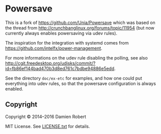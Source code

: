 # Powersave

This is a fork of <https://github.com/Unia/Powersave> which was based on the
thread from <http://crunchbanglinux.org/forums/topic/11954> (but now
currently always enables powersaving via udev rules).

The inspiration for the integration with systemd comes from
<https://github.com/intelfx/power-management>.

For more informations on the udev rule disabling the polling, see also
<http://cgit.freedesktop.org/udisks/commit/?id=fb86ef144bad470b3d8ed761c7bdbe94886e5edd>.

See the directory `doc/ex-etc` for examples, and how one could
put everything into udev rules, so that the powersave configuration is always
enabled.

## Copyright

Copyright © 2014–2016 Damien Robert

MIT License. See [LICENSE.txt](./LICENSE.txt) for details.
